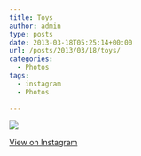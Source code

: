 ```yaml
---
title: Toys
author: admin
type: posts
date: 2013-03-18T05:25:14+00:00
url: /posts/2013/03/18/toys/
categories:
  - Photos
tags:
  - instagram
  - Photos

---
```

![][1]

<p class="view-instagram">
  <a href="http://instagr.am/p/W_K47sqllH/">View on Instagram</a>
</p>

 [1]: https://lobban.org/wordpress//HLIC/8bbdfd0924058f313bdc80a991bd6247.jpg